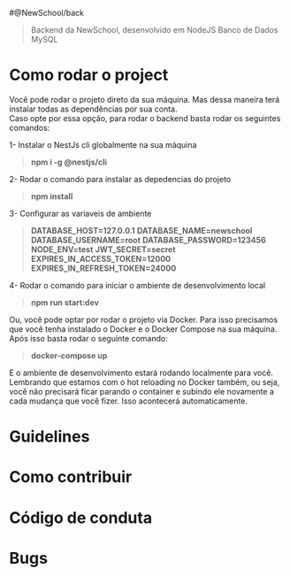 #@NewSchool/back
> Backend da NewSchool, desenvolvido em NodeJS
> Banco de Dados MySQL

# Como rodar o project

Você pode rodar o projeto direto da sua máquina. Mas dessa
maneira terá instalar todas as dependências por sua conta.  
Caso opte por essa opção, para rodar o backend basta rodar
os seguintes comandos:

1- Instalar o NestJs cli globalmente na sua máquina  
>**npm i -g @nestjs/cli**

2- Rodar o comando para instalar as depedencias do projeto
>**npm install**

3- Configurar as variaveis de ambiente
>**DATABASE_HOST=127.0.0.1**
>**DATABASE_NAME=newschool**
>**DATABASE_USERNAME=root**
>**DATABASE_PASSWORD=123456**
>**NODE_ENV=test**
>**JWT_SECRET=secret**
>**EXPIRES_IN_ACCESS_TOKEN=12000**
>**EXPIRES_IN_REFRESH_TOKEN=24000**

4- Rodar o comando para iniciar o ambiente de desenvolvimento local
>**npm run start:dev**

Ou, você pode optar por rodar o projeto via Docker. Para isso precisamos 
que você tenha instalado o Docker e o Docker Compose na sua máquina.
Após isso basta rodar o seguinte comando:

>**docker-compose up**

E o ambiente de desenvolvimento estará rodando localmente para você. Lembrando
que estamos com o hot reloading no Docker também, ou seja, você não precisará
ficar parando o container e subindo ele novamente a cada mudança que você fizer.
Isso acontecerá automaticamente.

# Guidelines

# Como contribuir

# Código de conduta

# Bugs
